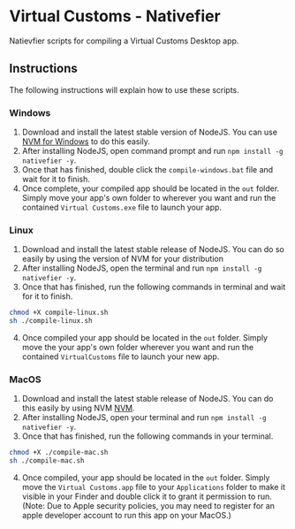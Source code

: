 # Virtual Customs - Nativefier
Natievfier scripts for compiling a Virtual Customs Desktop app.

## Instructions
The following instructions will explain how to use these scripts.

### Windows

1. Download and install the latest stable version of NodeJS. You can use [NVM for Windows][NVM_WINDOWS] to do this easily.
2. After installing NodeJS, open command prompt and run `npm install -g nativefier -y`.
3. Once that has finished, double click the `compile-windows.bat` file and wait for it to finish.
4. Once complete, your compiled app should be located in the `out` folder. Simply move your app's own folder to wherever you want and run the contained `Virtual Customs.exe` file to launch your app.

### Linux

1. Download and install the latest stable release of NodeJS. You can do so easily by using the version of NVM for your distribution
2. After installing NodeJS, open the terminal and run `npm install -g nativefier -y`.
3. Once that has finished, run the following commands in terminal and wait for it to finish.
 ```sh
 chmod +X compile-linux.sh
 sh ./compile-linux.sh
 ```
4. Once compiled your app should be located in the `out` folder. Simply move the your app's own folder wherever you want and run the contained `VirtualCustoms` file to launch your new app.

### MacOS

1. Download and install the latest stable release of NodeJS. You can do this easily by using NVM [NVM][NVM_HOMEBREW].
2. After installing NodeJS, open your terminal and run `npm install -g nativefier -y`.
3. Once that has finished, run the following commands in your terminal.
 ```sh
 chmod +X ./compile-mac.sh
 sh ./compile-mac.sh
 ```
4. Once compiled, your app should be located in the `out` folder. Simply move the `Virtual Customs.app` file to your `Applications` folder to make it visible in your Finder and double click it to grant it permission to run. (Note: Due to Apple security policies, you may need to register for an apple developer account to run this app on your MacOS.)

[NVM_WINDOWS]: https://github.com/coreybutler/nvm-windows

[NVM_HOMEBREW]: https://collabnix.com/how-to-install-and-configure-nvm-on-mac-os/
